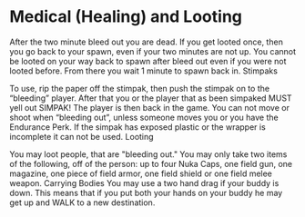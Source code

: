 # Medical (Healing) and Looting

After the two minute bleed out you are dead. If you get looted
once, then you go back to your spawn, even if your two minutes are
not up. You cannot be looted on your way back to spawn after bleed
out even if you were not looted before. From there you wait 1
minute to spawn back in. Stimpaks

To use, rip the paper off the stimpak, then push the stimpak on to
the “bleeding” player. After that you or the player that as been
simpaked MUST yell out SIMPAK! The player is then back in the
game. You can not move or shoot when “bleeding out”, unless
someone moves you or you have the Endurance Perk. If the simpak
has exposed plastic or the wrapper is incomplete it can not be
used. Looting

You may loot people, that are "bleeding out." You may only take
two items of the following, off of the person: up to four Nuka
Caps, one field gun, one magazine, one piece of field armor, one
field shield or one field melee weapon. Carrying Bodies
You may use a two hand drag if your buddy is down. This means that
if you put both your hands on your buddy he may get up and WALK to
a new destination.
